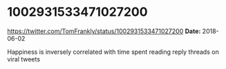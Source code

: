 # 1002931533471027200
https://twitter.com/TomFrankly/status/1002931533471027200
**Date:** 2018-06-02

Happiness is inversely correlated with time spent reading reply threads on viral tweets
